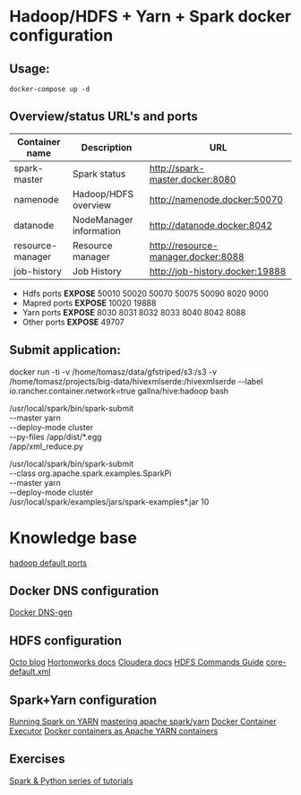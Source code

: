 # Hadoop/HDFS + Yarn + Spark docker configuration

## Usage:

`docker-compose up -d`

## Overview/status URL's and ports

Container name    | Description             | URL
---               | ---                     | ---
spark-master      | Spark status            | http://spark-master.docker:8080
namenode          | Hadoop/HDFS overview    | http://namenode.docker:50070
datanode          | NodeManager information | http://datanode.docker:8042
resource-manager  | Resource manager        | http://resource-manager.docker:8088
job-history       | Job History             | http://job-history.docker:19888

+ Hdfs ports
  **EXPOSE** 50010 50020 50070 50075 50090 8020 9000
+ Mapred ports
  **EXPOSE** 10020 19888
+ Yarn ports
  **EXPOSE** 8030 8031 8032 8033 8040 8042 8088
+ Other ports
  **EXPOSE** 49707

## Submit application:

docker run -ti -v /home/tomasz/data/gfstriped/s3:/s3 -v /home/tomasz/projects/big-data/hivexmlserde:/hivexmlserde --label io.rancher.container.network=true gallna/hive:hadoop bash

/usr/local/spark/bin/spark-submit \
  --master yarn \
  --deploy-mode cluster \
  --py-files /app/dist/*.egg \
  /app/xml_reduce.py

/usr/local/spark/bin/spark-submit \
    --class org.apache.spark.examples.SparkPi \
    --master yarn \
    --deploy-mode cluster \
    /usr/local/spark/examples/jars/spark-examples*.jar 10

# Knowledge base

[hadoop default ports](http://blog.cloudera.com/blog/2009/08/hadoop-default-ports-quick-reference/)

## Docker DNS configuration

[Docker DNS-gen](https://github.com/jderusse/docker-dns-gen)

## HDFS configuration

[Octo blog](http://blog.octo.com/en/hadoop-distributed-file-system-overview-configuration/)
[Hortonworks docs](https://docs.hortonworks.com/HDPDocuments/HDP2/HDP-2.4.2/bk_installing_manually_book/content/ch_setting_up_hadoop_configuration_chapter.html)
[Cloudera docs](https://www.cloudera.com/documentation/enterprise/5-8-x/topics/cdh_ig_hdfs_cluster_deploy.html)
[HDFS Commands Guide](https://hadoop.apache.org/docs/r2.7.0/hadoop-project-dist/hadoop-hdfs/HDFSCommands.html#dfs)
[core-default.xml](https://hadoop.apache.org/docs/r0.23.11/hadoop-project-dist/hadoop-common/core-default.xml)

## Spark+Yarn configuration

[Running Spark on YARN](https://spark.apache.org/docs/latest/running-on-yarn.html)
[mastering apache spark/yarn](https://github.com/jaceklaskowski/mastering-apache-spark-book/tree/master/yarn)
[Docker Container Executor](https://hadoop.apache.org/docs/r2.7.2/hadoop-yarn/hadoop-yarn-site/DockerContainerExecutor.html)
[Docker containers as Apache YARN containers](http://blog.sequenceiq.com/blog/2015/01/07/yarn-containers-docker/)

## Exercises

[Spark & Python series of tutorials](https://www.codementor.io/jadianes/spark-python-data-aggregations-du107on3m)
